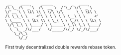 ```
 __    ____     _____            ____
/\ \_ /\  _`\  /\  __`\  /'\_/`\/\  _`\
\/'__`\ \ \L\ \\ \ \/\ \/\      \ \ \L\ \
/\ \_\_\ \  _ <'\ \ \ \ \ \ \__\ \ \  _ <'
\ \____ \ \ \L\ \\ \ \_\ \ \ \_/\ \ \ \L\ \
 \/\ \_\ \ \____/ \ \_____\ \_\\ \_\ \____/
  \ `\_ _/\/___/   \/_____/\/_/ \/_/\/___/
   `\_/\_\
      \/_/
```
First truly decentralized double rewards rebase token.